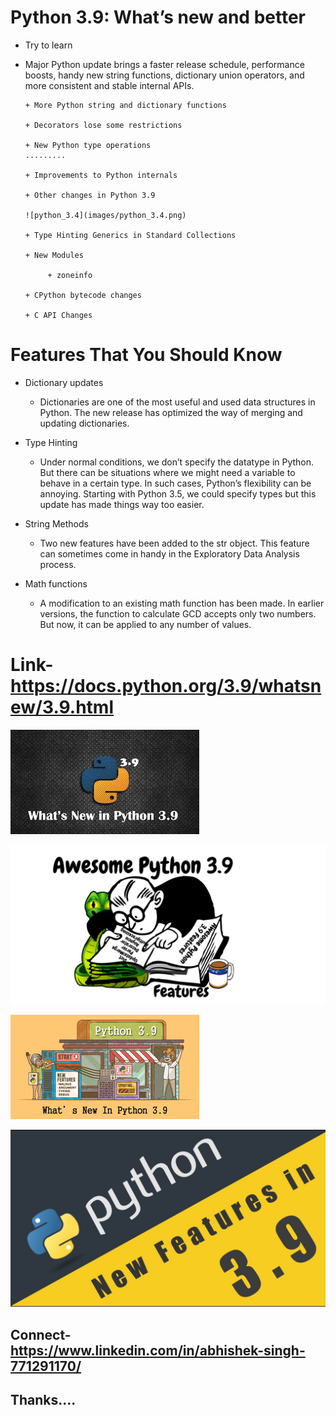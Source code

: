 # Python 3.9: What’s new and better

+ Try to learn 

+ Major Python update brings a faster release schedule, performance boosts, handy new string functions,
 dictionary union operators, and more consistent and stable internal APIs.
     
      + More Python string and dictionary functions
      
      + Decorators lose some restrictions
      
      + New Python type operations
      .........
      
      + Improvements to Python internals
      
      + Other changes in Python 3.9
      
      ![python_3.4](images/python_3.4.png)
      
      + Type Hinting Generics in Standard Collections
      
      + New Modules
          
           + zoneinfo
           
      + CPython bytecode changes
      
      + C API Changes
      
 
# Features That You Should Know

+ Dictionary updates
   + Dictionaries are one of the most useful and used data structures in Python. The new release has optimized the way of merging and updating dictionaries.

+ Type Hinting
     
     + Under normal conditions, we don’t specify the datatype in Python. But there can be situations where we might need a variable to behave in a certain type. In such cases,          Python’s flexibility can be annoying. Starting with Python 3.5, we could specify types but this update has made things way too easier.
 
+ String Methods

   + Two new features have been added to the str object. This feature can sometimes come in handy in the Exploratory Data Analysis process.
   
   
 + Math functions
     
      + A modification to an existing math function has been made. In earlier versions, the function to calculate GCD accepts only two numbers. But now, it can be applied to any         number of values.
      
  
#  Link-https://docs.python.org/3.9/whatsnew/3.9.html


 ![python_a](images/python_a.jpg)
 
  ![python_3.4](images/python_3.4.png)
 
 
 
  ![python_3.91](images/python_3.91.jpg)
  
  
  
  
  ![python_3](images/python_3.jpg)

   ## Connect- https://www.linkedin.com/in/abhishek-singh-771291170/
   
   ## Thanks....
